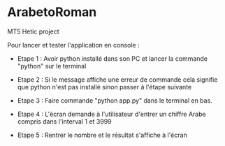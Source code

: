 # ArabetoRoman
MT5 Hetic project

Pour lancer et tester l'application en console : 

- Etape 1 : Avoir python installé dans son PC et lancer la commande "python" sur le terminal

- Etape 2 :  Si le message affiche une erreur de commande cela signifie que python n'est pas installé sinon passer à l'étape suivante

- Etape 3 : Faire commande "python app.py" dans le terminal en bas.

- Etape 4 : L'écran demande à l'utilisateur d'entrer un chiffre Arabe compris dans l'interval 1 et 3999

- Etape 5 : Rentrer le nombre et le résultat s'affiche à l'écran
